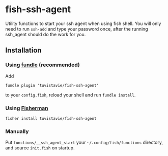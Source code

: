 # fish-ssh-agent

Utility functions to start your ssh agent when using fish shell.
You will only need to run `ssh-add` and type your password once,
after the running ssh_agent should do the work for you.

## Installation

### Using [fundle](https://github.com/tuvistavie/fundle) (recommended)

Add

```
fundle plugin 'tuvistavie/fish-ssh-agent'
```

to your `config.fish`, reload your shell and run `fundle install`.

### Using [Fisherman](https://github.com/fisherman/fisherman)

    fisher install tuvistavie/fish-ssh-agent


### Manually

Put `functions/__ssh_agent_start` your `~/.config/fish/functions` directory,
and source `init.fish` on startup.
